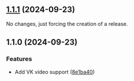 ## [1.1.1](https://github.com/morevm/vue-cool-lightbox/compare/v1.1.0...v1.1.1) (2024-09-23)

No changes, just forcing the creation of a release.

## 1.1.0 (2024-09-23)

### Features

* Add VK video support ([8e1ba40](https://github.com/morevm/vue-cool-lightbox/commit/8e1ba400922abd0f8c8f94cccf61947a2d51f30a))
